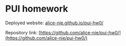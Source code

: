 # PUI homework

Deployed website: [alice-nie.github.io/pui-hw0/](https://alice-nie.github.io/pui-hw0/)

Repository link: [https://github.com/alice-nie/pui-hw0/](https://github.com/alice-nie/pui-hw0/)

